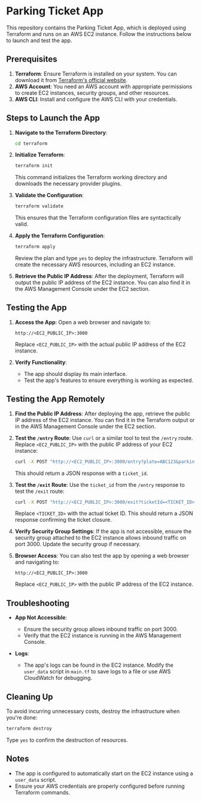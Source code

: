 # Parking Ticket App

This repository contains the Parking Ticket App, which is deployed using Terraform and runs on an AWS EC2 instance. Follow the instructions below to launch and test the app.

## Prerequisites

1. **Terraform**: Ensure Terraform is installed on your system. You can download it from [Terraform's official website](https://www.terraform.io/downloads.html).
2. **AWS Account**: You need an AWS account with appropriate permissions to create EC2 instances, security groups, and other resources.
3. **AWS CLI**: Install and configure the AWS CLI with your credentials.

## Steps to Launch the App

1. **Navigate to the Terraform Directory**:
   ```bash
   cd terraform
   ```

2. **Initialize Terraform**:
   ```bash
   terraform init
   ```
   This command initializes the Terraform working directory and downloads the necessary provider plugins.

3. **Validate the Configuration**:
   ```bash
   terraform validate
   ```
   This ensures that the Terraform configuration files are syntactically valid.

4. **Apply the Terraform Configuration**:
   ```bash
   terraform apply
   ```
   Review the plan and type `yes` to deploy the infrastructure. Terraform will create the necessary AWS resources, including an EC2 instance.

5. **Retrieve the Public IP Address**:
   After the deployment, Terraform will output the public IP address of the EC2 instance. You can also find it in the AWS Management Console under the EC2 section.

## Testing the App

1. **Access the App**:
   Open a web browser and navigate to:
   ```
   http://<EC2_PUBLIC_IP>:3000
   ```
   Replace `<EC2_PUBLIC_IP>` with the actual public IP address of the EC2 instance.

2. **Verify Functionality**:
   - The app should display its main interface.
   - Test the app's features to ensure everything is working as expected.

## Testing the App Remotely

1. **Find the Public IP Address**:
   After deploying the app, retrieve the public IP address of the EC2 instance. You can find it in the Terraform output or in the AWS Management Console under the EC2 section.

2. **Test the `/entry` Route**:
   Use `curl` or a similar tool to test the `/entry` route. Replace `<EC2_PUBLIC_IP>` with the public IP address of your EC2 instance:
   ```bash
   curl -X POST "http://<EC2_PUBLIC_IP>:3000/entry?plate=ABC123&parkingLot=1" -H "Content-Type: application/json"
   ```
   This should return a JSON response with a `ticket_id`.

3. **Test the `/exit` Route**:
   Use the `ticket_id` from the `/entry` response to test the `/exit` route:
   ```bash
   curl -X POST "http://<EC2_PUBLIC_IP>:3000/exit?ticketId=<TICKET_ID>" -H "Content-Type: application/json"
   ```
   Replace `<TICKET_ID>` with the actual ticket ID. This should return a JSON response confirming the ticket closure.

4. **Verify Security Group Settings**:
   If the app is not accessible, ensure the security group attached to the EC2 instance allows inbound traffic on port 3000. Update the security group if necessary.

5. **Browser Access**:
   You can also test the app by opening a web browser and navigating to:
   ```
   http://<EC2_PUBLIC_IP>:3000
   ```
   Replace `<EC2_PUBLIC_IP>` with the public IP address of the EC2 instance.

## Troubleshooting

- **App Not Accessible**:
  - Ensure the security group allows inbound traffic on port 3000.
  - Verify that the EC2 instance is running in the AWS Management Console.

- **Logs**:
  - The app's logs can be found in the EC2 instance. Modify the `user_data` script in `main.tf` to save logs to a file or use AWS CloudWatch for debugging.

## Cleaning Up

To avoid incurring unnecessary costs, destroy the infrastructure when you're done:
```bash
terraform destroy
```
Type `yes` to confirm the destruction of resources.

## Notes

- The app is configured to automatically start on the EC2 instance using a `user_data` script.
- Ensure your AWS credentials are properly configured before running Terraform commands.